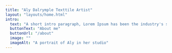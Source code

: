 ```yaml
---
title: "Aly Dalrymple Texttile Artist"
layout: "layouts/home.html"
intro:
  text: "A short intro paragraph, Lorem Ipsum has been the industry's standard dummy text ever since the 1500s, when an unknown printer took a galley of type and scrambled it to make a type specimen book. It has survived not only five centuries, but also the leap into electronic typesetting, remaining essentially unchanged."
  buttonText: "About me"
  buttonUrl: "/about"
  image: ""
  imageAlt: "A portrait of Aly in her studio"
---
```

